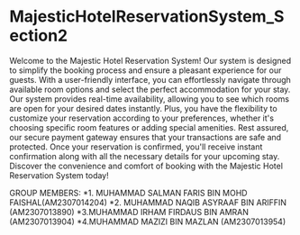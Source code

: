 # MajesticHotelReservationSystem_Section2

Welcome to the Majestic Hotel Reservation System! Our system is designed to simplify the booking process and ensure a pleasant experience for our guests. With a user-friendly interface, you can effortlessly navigate through available room options and select the perfect accommodation for your stay. Our system provides real-time availability, allowing you to see which rooms are open for your desired dates instantly. Plus, you have the flexibility to customize your reservation according to your preferences, whether it's choosing specific room features or adding special amenities. Rest assured, our secure payment gateway ensures that your transactions are safe and protected. Once your reservation is confirmed, you'll receive instant confirmation along with all the necessary details for your upcoming stay. Discover the convenience and comfort of booking with the Majestic Hotel Reservation System today!

 GROUP MEMBERS:
*1. MUHAMMAD SALMAN FARIS BIN MOHD FAISHAL(AM2307014204)
*2. MUHAMMAD NAQIB ASYRAAF BIN ARIFFIN (AM2307013890)
*3.MUHAMMAD IRHAM FIRDAUS BIN AMRAN (AM2307013904)
*4.MUHAMMAD MAZIZI BIN MAZLAN (AM2307013954)
